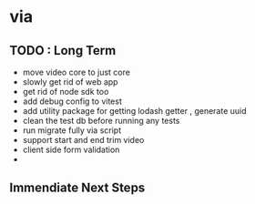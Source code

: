 # via

## TODO : Long Term

- move video core to just core
- slowly get rid of web app
- get rid of node sdk too
- add debug config to vitest
- add utility package for getting lodash getter , generate uuid
- clean the test db before running any tests
- run migrate fully via script
- support start and end trim video
- client side form validation
-

## Immendiate Next Steps
